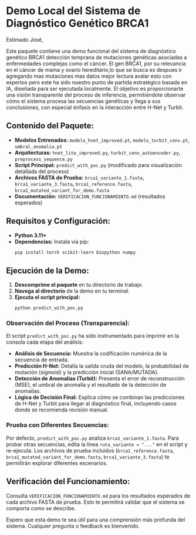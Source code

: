 # Demo Local del Sistema de Diagnóstico Genético BRCA1

Estimado José,

Este paquete contiene una demo funcional del sistema de diagnóstico genético BRCA1 detección temprana de mutaciones genéticas asociadas a enfermedades complejas como el cáncer. El gen BRCA1, por su relevancia en el cáncer de mama y ovario hereditario,lo que se busca es despues ir agregando mas mutaciones mas datos mejor lectura avalar esto con expertos pero este ha sido nuestro punto de partida estratégico basada en IA, diseñada para ser ejecutada localmente. El objetivo es proporcionarte una visión transparente del proceso de inferencia, permitiéndote observar cómo el sistema procesa las secuencias genéticas y llega a sus conclusiones, con especial énfasis en la interacción entre H-Net y Turbit.

## Contenido del Paquete:

-   **Modelos Entrenados:** `modelo_hnet_improved.pt`, `modelo_turbit_conv.pt`, `umbral_anomalia.pt`
-   **Arquitecturas:** `hnet_lite_improved.py`, `turbit_conv_autoencoder.py`, `preprocess_sequence.py`
-   **Script Principal:** `predict_with_poc.py` (modificado para visualización detallada del proceso)
-   **Archivos FASTA de Prueba:** `brca1_variante_1.fasta`, `brca1_variante_3.fasta`, `brca1_reference.fasta`, `brca1_mutated_variant_for_demo.fasta`
-   **Documentación:** `VERIFICACION_FUNCIONAMIENTO.md` (resultados esperados)

## Requisitos y Configuración:

-   **Python 3.11+**
-   **Dependencias:** Instala vía pip:
    ```bash
    pip install torch scikit-learn biopython numpy
    ```

## Ejecución de la Demo:

1.  **Descomprime el paquete** en tu directorio de trabajo.
2.  **Navega al directorio** de la demo en tu terminal.
3.  **Ejecuta el script principal:**
    ```bash
    python predict_with_poc.py
    ```

### Observación del Proceso (Transparencia):

El script `predict_with_poc.py` ha sido instrumentado para imprimir en la consola cada etapa del análisis:

-   **Análisis de Secuencia:** Muestra la codificación numérica de la secuencia de entrada.
-   **Predicción H-Net:** Detalla la salida cruda del modelo, la probabilidad de mutación (sigmoid) y la predicción inicial (SANA/MUTADA).
-   **Detección de Anomalías (Turbit):** Presenta el error de reconstrucción (MSE), el umbral de anomalía y el resultado de la detección de anomalías.
-   **Lógica de Decisión Final:** Explica cómo se combinan las predicciones de H-Net y Turbit para llegar al diagnóstico final, incluyendo casos donde se recomienda revisión manual.

### Prueba con Diferentes Secuencias:

Por defecto, `predict_with_poc.py` analiza `brca1_variante_1.fasta`. Para probar otras secuencias, edita la línea `ruta_variante = "..."` en el script y re-ejecuta. Los archivos de prueba incluidos (`brca1_reference.fasta`, `brca1_mutated_variant_for_demo.fasta`, `brca1_variante_3.fasta`) te permitirán explorar diferentes escenarios.

## Verificación del Funcionamiento:

Consulta `VERIFICACION_FUNCIONAMIENTO.md` para los resultados esperados de cada archivo FASTA de prueba. Esto te permitirá validar que el sistema se comporta como se describe.

Espero que esta demo te sea útil para una comprensión más profunda del sistema. Cualquier pregunta o feedback es bienvenido.

